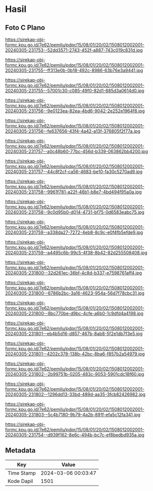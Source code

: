 # Hasil

## Foto C Plano

https://sirekap-obj-formc.kpu.go.id/7e62/pemilu/pdpr/15/08/01/20/02/1508012002001-20240305-231753--52dd3571-2743-452f-a887-743c019c831d.jpg

https://sirekap-obj-formc.kpu.go.id/7e62/pemilu/pdpr/15/08/01/20/02/1508012002001-20240305-231755--ff313e0b-0b18-492c-8986-63b76e3a9441.jpg

https://sirekap-obj-formc.kpu.go.id/7e62/pemilu/pdpr/15/08/01/20/02/1508012002001-20240305-231755--57001c30-c085-49f0-82d1-885d3a0614d0.jpg

https://sirekap-obj-formc.kpu.go.id/7e62/pemilu/pdpr/15/08/01/20/02/1508012002001-20240305-231756--9e0123ea-82ea-4bd6-9042-2e252e1964f8.jpg

https://sirekap-obj-formc.kpu.go.id/7e62/pemilu/pdpr/15/08/01/20/02/1508012002001-20240305-231756--fe637656-43f4-4a42-a13f-376805f2f77a.jpg

https://sirekap-obj-formc.kpu.go.id/7e62/pemilu/pdpr/15/08/01/20/02/1508012002001-20240305-231757--a0c48b60-77bc-456d-b339-063862bb4200.jpg

https://sirekap-obj-formc.kpu.go.id/7e62/pemilu/pdpr/15/08/01/20/02/1508012002001-20240305-231757--44c8f2cf-ca56-4683-be10-fa30c5270ad9.jpg

https://sirekap-obj-formc.kpu.go.id/7e62/pemilu/pdpr/15/08/01/20/02/1508012002001-20240305-231758--9961f781-a22f-46b1-b8e7-4bd494f95a0a.jpg

https://sirekap-obj-formc.kpu.go.id/7e62/pemilu/pdpr/15/08/01/20/02/1508012002001-20240305-231758--9c0d95b0-d014-4731-bf75-0d6583eabc75.jpg

https://sirekap-obj-formc.kpu.go.id/7e62/pemilu/pdpr/15/08/01/20/02/1508012002001-20240305-231759--a338da27-7272-4eb8-8c9c-e0f4fb5efde9.jpg

https://sirekap-obj-formc.kpu.go.id/7e62/pemilu/pdpr/15/08/01/20/02/1508012002001-20240305-231759--a4495c6b-99c5-4f38-8b42-82d255508408.jpg

https://sirekap-obj-formc.kpu.go.id/7e62/pemilu/pdpr/15/08/01/20/02/1508012002001-20240305-231800--32d261ec-36bf-4c8d-b337-e7598761aff4.jpg

https://sirekap-obj-formc.kpu.go.id/7e62/pemilu/pdpr/15/08/01/20/02/1508012002001-20240305-231800--6786b2bc-3a16-4623-954a-56d7f78cbc31.jpg

https://sirekap-obj-formc.kpu.go.id/7e62/pemilu/pdpr/15/08/01/20/02/1508012002001-20240305-231800--8bc770be-d9bc-4cfe-a6b0-1c9dfd4a4198.jpg

https://sirekap-obj-formc.kpu.go.id/7e62/pemilu/pdpr/15/08/01/20/02/1508012002001-20240305-231801--eb4b5d16-d857-467b-8ab8-5f2e1db7f3e5.jpg

https://sirekap-obj-formc.kpu.go.id/7e62/pemilu/pdpr/15/08/01/20/02/1508012002001-20240305-231801--4202c378-138b-42bc-8ba6-f857b2a54979.jpg

https://sirekap-obj-formc.kpu.go.id/7e62/pemilu/pdpr/15/08/01/20/02/1508012002001-20240305-231802--2b99751b-0205-483c-9053-5901cdc18f60.jpg

https://sirekap-obj-formc.kpu.go.id/7e62/pemilu/pdpr/15/08/01/20/02/1508012002001-20240305-231802--1296dd13-33bd-489d-aa35-3fcb82426982.jpg

https://sirekap-obj-formc.kpu.go.id/7e62/pemilu/pdpr/15/08/01/20/02/1508012002001-20240305-231803--5c4b7180-9b79-4a2b-891f-efa5c12fa341.jpg

https://sirekap-obj-formc.kpu.go.id/7e62/pemilu/pdpr/15/08/01/20/02/1508012002001-20240305-231754--d939f162-8e6c-494b-bc7c-ef8bedbd935a.jpg


## Metadata

| Key        | Value               |
| ---------- | ------------------- |
| Time Stamp | 2024-03-06 00:03:47 |
| Kode Dapil | 1501                |



